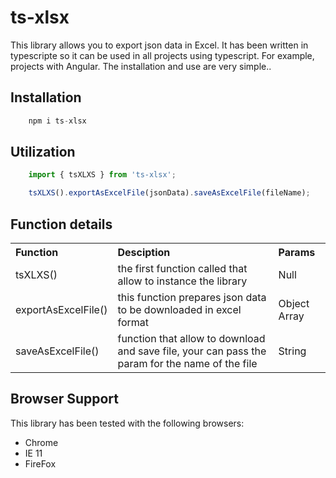 # ts-xlsx


This library allows you to export json data in Excel. It has been written in typescripte so it can be used in all projects using typescript. For example, projects with Angular. The installation and use are very simple.. 

## Installation

```Javascript
    npm i ts-xlsx
```

## Utilization

```Javascript
    import { tsXLXS } from 'ts-xlsx';

    tsXLXS().exportAsExcelFile(jsonData).saveAsExcelFile(fileName);
```

## Function details

<table style="text-align: left">
<tr>
    <th>Function</th>
    <th>Desciption</th>
    <th>Params</th>
</tr>
<tr>
    <td>tsXLXS()</td>
    <td>the first function called that allow to instance the library</td>
    <td> Null</td>
</tr>
<tr>
    <td>exportAsExcelFile()</td>
    <td>this function prepares json data to be downloaded in excel format</td>
    <td>Object Array</td>
</tr>
<tr>
    <td>saveAsExcelFile()</td>
    <td>function that allow to download and save file, your can pass the param for the name of the file</td>
    <td>String</td>
</tr>
</table>


## Browser Support

This library has been tested with the following browsers:
* Chrome
* IE 11
* FireFox

